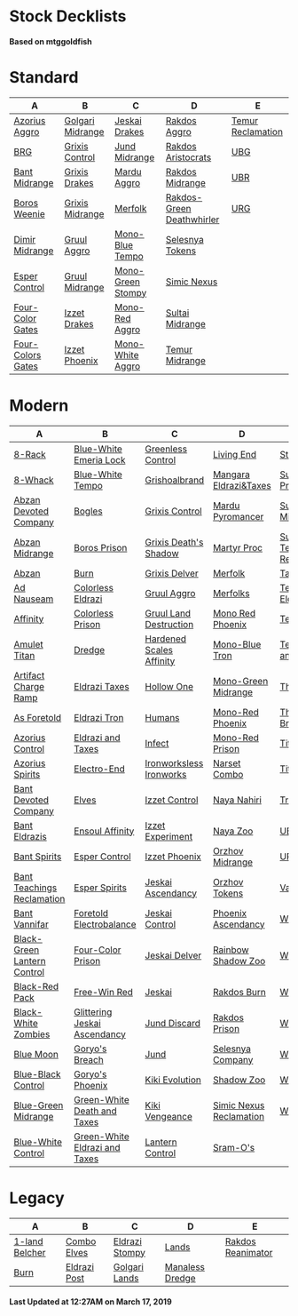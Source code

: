 # Stock Decklists
#### Based on mtggoldfish


# Standard

|                                  A                                   |                                 B                                  |                                  C                                   |                                          D                                           |                                  E                                   |
|----------------------------------------------------------------------|--------------------------------------------------------------------|----------------------------------------------------------------------|--------------------------------------------------------------------------------------|----------------------------------------------------------------------|
|[Azorius Aggro](./mtggoldfish/Standard/decks/Azorius_Aggro.md)        |[Golgari Midrange](./mtggoldfish/Standard/decks/Golgari_Midrange.md)|[Jeskai Drakes](./mtggoldfish/Standard/decks/Jeskai_Drakes.md)        |[Rakdos Aggro](./mtggoldfish/Standard/decks/Rakdos_Aggro.md)                          |[Temur Reclamation](./mtggoldfish/Standard/decks/Temur_Reclamation.md)|
|[BRG](./mtggoldfish/Standard/decks/BRG.md)                            |[Grixis Control](./mtggoldfish/Standard/decks/Grixis_Control.md)    |[Jund Midrange](./mtggoldfish/Standard/decks/Jund_Midrange.md)        |[Rakdos Aristocrats](./mtggoldfish/Standard/decks/Rakdos_Aristocrats.md)              |[UBG](./mtggoldfish/Standard/decks/UBG.md)                            |
|[Bant Midrange](./mtggoldfish/Standard/decks/Bant_Midrange.md)        |[Grixis Drakes](./mtggoldfish/Standard/decks/Grixis_Drakes.md)      |[Mardu Aggro](./mtggoldfish/Standard/decks/Mardu_Aggro.md)            |[Rakdos Midrange](./mtggoldfish/Standard/decks/Rakdos_Midrange.md)                    |[UBR](./mtggoldfish/Standard/decks/UBR.md)                            |
|[Boros Weenie](./mtggoldfish/Standard/decks/Boros_Weenie.md)          |[Grixis Midrange](./mtggoldfish/Standard/decks/Grixis_Midrange.md)  |[Merfolk](./mtggoldfish/Standard/decks/Merfolk.md)                    |[Rakdos-Green Deathwhirler](./mtggoldfish/Standard/decks/Rakdos-Green_Deathwhirler.md)|[URG](./mtggoldfish/Standard/decks/URG.md)                            |
|[Dimir Midrange](./mtggoldfish/Standard/decks/Dimir_Midrange.md)      |[Gruul Aggro](./mtggoldfish/Standard/decks/Gruul_Aggro.md)          |[Mono-Blue Tempo](./mtggoldfish/Standard/decks/Mono-Blue_Tempo.md)    |[Selesnya Tokens](./mtggoldfish/Standard/decks/Selesnya_Tokens.md)                    |                                                                      |
|[Esper Control](./mtggoldfish/Standard/decks/Esper_Control.md)        |[Gruul Midrange](./mtggoldfish/Standard/decks/Gruul_Midrange.md)    |[Mono-Green Stompy](./mtggoldfish/Standard/decks/Mono-Green_Stompy.md)|[Simic Nexus](./mtggoldfish/Standard/decks/Simic_Nexus.md)                            |                                                                      |
|[Four-Color Gates](./mtggoldfish/Standard/decks/Four-Color_Gates.md)  |[Izzet Drakes](./mtggoldfish/Standard/decks/Izzet_Drakes.md)        |[Mono-Red Aggro](./mtggoldfish/Standard/decks/Mono-Red_Aggro.md)      |[Sultai Midrange](./mtggoldfish/Standard/decks/Sultai_Midrange.md)                    |                                                                      |
|[Four-Colors Gates](./mtggoldfish/Standard/decks/Four-Colors_Gates.md)|[Izzet Phoenix](./mtggoldfish/Standard/decks/Izzet_Phoenix.md)      |[Mono-White Aggro](./mtggoldfish/Standard/decks/Mono-White_Aggro.md)  |[Temur Midrange](./mtggoldfish/Standard/decks/Temur_Midrange.md)                      |                                                                      |


# Modern

|                                           A                                            |                                             B                                              |                                        C                                         |                                         D                                          |                                           E                                            |
|----------------------------------------------------------------------------------------|--------------------------------------------------------------------------------------------|----------------------------------------------------------------------------------|------------------------------------------------------------------------------------|----------------------------------------------------------------------------------------|
|[8-Rack](./mtggoldfish/Modern/decks/8-Rack.md)                                          |[Blue-White Emeria Lock](./mtggoldfish/Modern/decks/Blue-White_Emeria_Lock.md)              |[Greenless Control](./mtggoldfish/Modern/decks/Greenless_Control.md)              |[Living End](./mtggoldfish/Modern/decks/Living_End.md)                              |[Storm](./mtggoldfish/Modern/decks/Storm.md)                                            |
|[8-Whack](./mtggoldfish/Modern/decks/8-Whack.md)                                        |[Blue-White Tempo](./mtggoldfish/Modern/decks/Blue-White_Tempo.md)                          |[Grishoalbrand](./mtggoldfish/Modern/decks/Grishoalbrand.md)                      |[Mangara Eldrazi&amp;Taxes](./mtggoldfish/Modern/decks/Mangara_Eldrazi&amp;Taxes.md)|[Sultai Artifact Prison](./mtggoldfish/Modern/decks/Sultai_Artifact_Prison.md)          |
|[Abzan Devoted Company](./mtggoldfish/Modern/decks/Abzan_Devoted_Company.md)            |[Bogles](./mtggoldfish/Modern/decks/Bogles.md)                                              |[Grixis Control](./mtggoldfish/Modern/decks/Grixis_Control.md)                    |[Mardu Pyromancer](./mtggoldfish/Modern/decks/Mardu_Pyromancer.md)                  |[Sultai Midrange](./mtggoldfish/Modern/decks/Sultai_Midrange.md)                        |
|[Abzan Midrange](./mtggoldfish/Modern/decks/Abzan_Midrange.md)                          |[Boros Prison](./mtggoldfish/Modern/decks/Boros_Prison.md)                                  |[Grixis Death's Shadow](./mtggoldfish/Modern/decks/Grixis_Death's_Shadow.md)      |[Martyr Proc](./mtggoldfish/Modern/decks/Martyr_Proc.md)                            |[Sultai Teaching Reclamation](./mtggoldfish/Modern/decks/Sultai_Teaching_Reclamation.md)|
|[Abzan](./mtggoldfish/Modern/decks/Abzan.md)                                            |[Burn](./mtggoldfish/Modern/decks/Burn.md)                                                  |[Grixis Delver](./mtggoldfish/Modern/decks/Grixis_Delver.md)                      |[Merfolk](./mtggoldfish/Modern/decks/Merfolk.md)                                    |[Taking Turns](./mtggoldfish/Modern/decks/Taking_Turns.md)                              |
|[Ad Nauseam](./mtggoldfish/Modern/decks/Ad_Nauseam.md)                                  |[Colorless Eldrazi](./mtggoldfish/Modern/decks/Colorless_Eldrazi.md)                        |[Gruul Aggro](./mtggoldfish/Modern/decks/Gruul_Aggro.md)                          |[Merfolks](./mtggoldfish/Modern/decks/Merfolks.md)                                  |[Temur Eldritch Kiki](./mtggoldfish/Modern/decks/Temur_Eldritch_Kiki.md)                |
|[Affinity](./mtggoldfish/Modern/decks/Affinity.md)                                      |[Colorless Prison](./mtggoldfish/Modern/decks/Colorless_Prison.md)                          |[Gruul Land Destruction](./mtggoldfish/Modern/decks/Gruul_Land_Destruction.md)    |[Mono Red Phoenix](./mtggoldfish/Modern/decks/Mono_Red_Phoenix.md)                  |[Temur Moon](./mtggoldfish/Modern/decks/Temur_Moon.md)                                  |
|[Amulet Titan](./mtggoldfish/Modern/decks/Amulet_Titan.md)                              |[Dredge](./mtggoldfish/Modern/decks/Dredge.md)                                              |[Hardened Scales Affinity](./mtggoldfish/Modern/decks/Hardened_Scales_Affinity.md)|[Mono-Blue Tron](./mtggoldfish/Modern/decks/Mono-Blue_Tron.md)                      |[Temur Tooth and Nail](./mtggoldfish/Modern/decks/Temur_Tooth_and_Nail.md)              |
|[Artifact Charge Ramp](./mtggoldfish/Modern/decks/Artifact_Charge_Ramp.md)              |[Eldrazi Taxes](./mtggoldfish/Modern/decks/Eldrazi_Taxes.md)                                |[Hollow One](./mtggoldfish/Modern/decks/Hollow_One.md)                            |[Mono-Green Midrange](./mtggoldfish/Modern/decks/Mono-Green_Midrange.md)            |[The Rock](./mtggoldfish/Modern/decks/The_Rock.md)                                      |
|[As Foretold](./mtggoldfish/Modern/decks/As_Foretold.md)                                |[Eldrazi Tron](./mtggoldfish/Modern/decks/Eldrazi_Tron.md)                                  |[Humans](./mtggoldfish/Modern/decks/Humans.md)                                    |[Mono-Red Phoenix](./mtggoldfish/Modern/decks/Mono-Red_Phoenix.md)                  |[Through the Breach](./mtggoldfish/Modern/decks/Through_the_Breach.md)                  |
|[Azorius Control](./mtggoldfish/Modern/decks/Azorius_Control.md)                        |[Eldrazi and Taxes](./mtggoldfish/Modern/decks/Eldrazi_and_Taxes.md)                        |[Infect](./mtggoldfish/Modern/decks/Infect.md)                                    |[Mono-Red Prison](./mtggoldfish/Modern/decks/Mono-Red_Prison.md)                    |[Titan Breach](./mtggoldfish/Modern/decks/Titan_Breach.md)                              |
|[Azorius Spirits](./mtggoldfish/Modern/decks/Azorius_Spirits.md)                        |[Electro-End](./mtggoldfish/Modern/decks/Electro-End.md)                                    |[Ironworksless Ironworks](./mtggoldfish/Modern/decks/Ironworksless_Ironworks.md)  |[Narset Combo](./mtggoldfish/Modern/decks/Narset_Combo.md)                          |[Titan Shift](./mtggoldfish/Modern/decks/Titan_Shift.md)                                |
|[Bant Devoted Company](./mtggoldfish/Modern/decks/Bant_Devoted_Company.md)              |[Elves](./mtggoldfish/Modern/decks/Elves.md)                                                |[Izzet Control](./mtggoldfish/Modern/decks/Izzet_Control.md)                      |[Naya Nahiri](./mtggoldfish/Modern/decks/Naya_Nahiri.md)                            |[Tron](./mtggoldfish/Modern/decks/Tron.md)                                              |
|[Bant Eldrazis](./mtggoldfish/Modern/decks/Bant_Eldrazis.md)                            |[Ensoul Affinity](./mtggoldfish/Modern/decks/Ensoul_Affinity.md)                            |[Izzet Experiment](./mtggoldfish/Modern/decks/Izzet_Experiment.md)                |[Naya Zoo](./mtggoldfish/Modern/decks/Naya_Zoo.md)                                  |[UB](./mtggoldfish/Modern/decks/UB.md)                                                  |
|[Bant Spirits](./mtggoldfish/Modern/decks/Bant_Spirits.md)                              |[Esper Control](./mtggoldfish/Modern/decks/Esper_Control.md)                                |[Izzet Phoenix](./mtggoldfish/Modern/decks/Izzet_Phoenix.md)                      |[Orzhov Midrange](./mtggoldfish/Modern/decks/Orzhov_Midrange.md)                    |[UR](./mtggoldfish/Modern/decks/UR.md)                                                  |
|[Bant Teachings Reclamation](./mtggoldfish/Modern/decks/Bant_Teachings_Reclamation.md)  |[Esper Spirits](./mtggoldfish/Modern/decks/Esper_Spirits.md)                                |[Jeskai Ascendancy](./mtggoldfish/Modern/decks/Jeskai_Ascendancy.md)              |[Orzhov Tokens](./mtggoldfish/Modern/decks/Orzhov_Tokens.md)                        |[Vannifar Pod](./mtggoldfish/Modern/decks/Vannifar_Pod.md)                              |
|[Bant Vannifar](./mtggoldfish/Modern/decks/Bant_Vannifar.md)                            |[Foretold Electrobalance](./mtggoldfish/Modern/decks/Foretold_Electrobalance.md)            |[Jeskai Control](./mtggoldfish/Modern/decks/Jeskai_Control.md)                    |[Phoenix Ascendancy](./mtggoldfish/Modern/decks/Phoenix_Ascendancy.md)              |[WBRG](./mtggoldfish/Modern/decks/WBRG.md)                                              |
|[Black-Green Lantern Control](./mtggoldfish/Modern/decks/Black-Green_Lantern_Control.md)|[Four-Color Prison](./mtggoldfish/Modern/decks/Four-Color_Prison.md)                        |[Jeskai Delver](./mtggoldfish/Modern/decks/Jeskai_Delver.md)                      |[Rainbow Shadow Zoo](./mtggoldfish/Modern/decks/Rainbow_Shadow_Zoo.md)              |[WG](./mtggoldfish/Modern/decks/WG.md)                                                  |
|[Black-Red Pack](./mtggoldfish/Modern/decks/Black-Red_Pack.md)                          |[Free-Win Red](./mtggoldfish/Modern/decks/Free-Win_Red.md)                                  |[Jeskai](./mtggoldfish/Modern/decks/Jeskai.md)                                    |[Rakdos Burn](./mtggoldfish/Modern/decks/Rakdos_Burn.md)                            |[WURG](./mtggoldfish/Modern/decks/WURG.md)                                              |
|[Black-White Zombies](./mtggoldfish/Modern/decks/Black-White_Zombies.md)                |[Glittering Jeskai Ascendancy](./mtggoldfish/Modern/decks/Glittering_Jeskai_Ascendancy.md)  |[Jund Discard](./mtggoldfish/Modern/decks/Jund_Discard.md)                        |[Rakdos Prison](./mtggoldfish/Modern/decks/Rakdos_Prison.md)                        |[WUR](./mtggoldfish/Modern/decks/WUR.md)                                                |
|[Blue Moon](./mtggoldfish/Modern/decks/Blue_Moon.md)                                    |[Goryo's Breach](./mtggoldfish/Modern/decks/Goryo's_Breach.md)                              |[Jund](./mtggoldfish/Modern/decks/Jund.md)                                        |[Selesnya Company](./mtggoldfish/Modern/decks/Selesnya_Company.md)                  |[WU](./mtggoldfish/Modern/decks/WU.md)                                                  |
|[Blue-Black Control](./mtggoldfish/Modern/decks/Blue-Black_Control.md)                  |[Goryo's Phoenix](./mtggoldfish/Modern/decks/Goryo's_Phoenix.md)                            |[Kiki Evolution](./mtggoldfish/Modern/decks/Kiki_Evolution.md)                    |[Shadow Zoo](./mtggoldfish/Modern/decks/Shadow_Zoo.md)                              |[Whir Prison](./mtggoldfish/Modern/decks/Whir_Prison.md)                                |
|[Blue-Green Midrange](./mtggoldfish/Modern/decks/Blue-Green_Midrange.md)                |[Green-White Death and Taxes](./mtggoldfish/Modern/decks/Green-White_Death_and_Taxes.md)    |[Kiki Vengeance](./mtggoldfish/Modern/decks/Kiki_Vengeance.md)                    |[Simic Nexus Reclamation](./mtggoldfish/Modern/decks/Simic_Nexus_Reclamation.md)    |[WhiteWalkers](./mtggoldfish/Modern/decks/WhiteWalkers.md)                              |
|[Blue-White Control](./mtggoldfish/Modern/decks/Blue-White_Control.md)                  |[Green-White Eldrazi and Taxes](./mtggoldfish/Modern/decks/Green-White_Eldrazi_and_Taxes.md)|[Lantern Control](./mtggoldfish/Modern/decks/Lantern_Control.md)                  |[Sram-O's](./mtggoldfish/Modern/decks/Sram-O's.md)                                  |                                                                                        |


# Legacy

|                              A                               |                            B                             |                              C                               |                               D                                |                                 E                                  |
|--------------------------------------------------------------|----------------------------------------------------------|--------------------------------------------------------------|----------------------------------------------------------------|--------------------------------------------------------------------|
|[1-land Belcher](./mtggoldfish/Legacy/decks/1-land_Belcher.md)|[Combo Elves](./mtggoldfish/Legacy/decks/Combo_Elves.md)  |[Eldrazi Stompy](./mtggoldfish/Legacy/decks/Eldrazi_Stompy.md)|[Lands](./mtggoldfish/Legacy/decks/Lands.md)                    |[Rakdos Reanimator](./mtggoldfish/Legacy/decks/Rakdos_Reanimator.md)|
|[Burn](./mtggoldfish/Legacy/decks/Burn.md)                    |[Eldrazi Post](./mtggoldfish/Legacy/decks/Eldrazi_Post.md)|[Golgari Lands](./mtggoldfish/Legacy/decks/Golgari_Lands.md)  |[Manaless Dredge](./mtggoldfish/Legacy/decks/Manaless_Dredge.md)|                                                                    |



#### Last Updated at 12:27AM on March 17, 2019